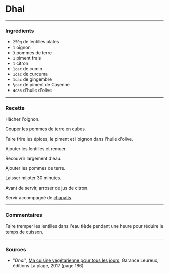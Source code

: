 # Dhal

---

### Ingrédients

* `250g` de lentilles plates
* `1` oignon
* `3` pommes de terre
* `1` piment frais
* `1` citron
* `1cac` de cumin
* `1cac` de curcuma
* `1cac` de gingembre
* `½cac` de piment de Cayenne
* `4cas` d'huile d'olive

---

### Recette

Hâcher l'oignon.

Couper les pommes de terre en cubes.

Faire frire les épices, le piment et l'oignon dans l'huile d'olive.

Ajouter les lentilles et remuer.

Recouvrir largement d'eau.

Ajouter les pommes de terre.

Laisser mijoter 30 minutes.

Avant de servir, arroser de jus de citron.

Servir accompagné de [chapatis](../support/chapatis.md).

---

### Commentaires

Faire tremper les lentilles dans l'eau tiède pendant une heure pour réduire le temps de cuisson.

---

### Sources

* "*Dhal*", [Ma cuisine végétarienne pour tous les jours](https://www.laplage.fr/catalogue/ma-cuisine-vegetarienne-pour-tous-les-jours-garance-leureux-2/), Garance Leureux, éditions La plage, 2017 (page 186)
